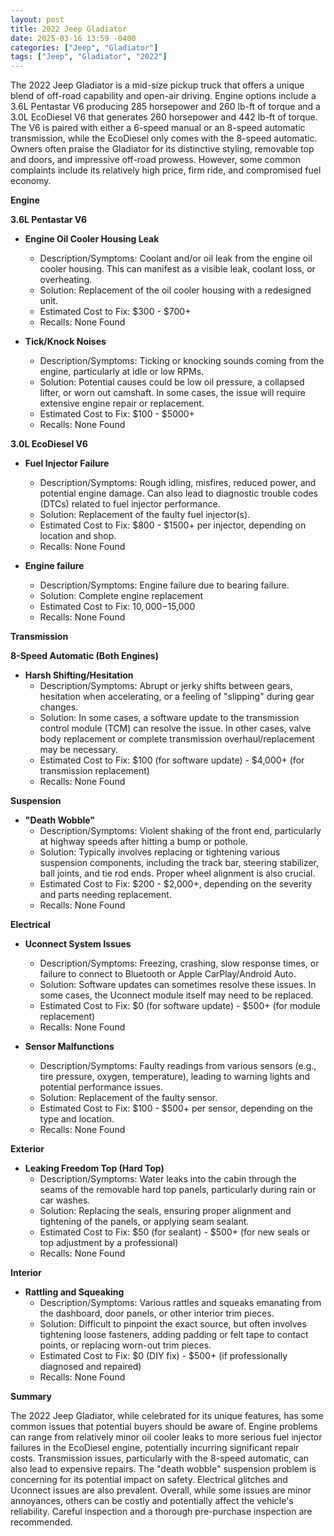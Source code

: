 ```yaml
---
layout: post
title: 2022 Jeep Gladiator
date: 2025-03-16 13:59 -0400
categories: ["Jeep", "Gladiator"]
tags: ["Jeep", "Gladiator", "2022"]
---
```

The 2022 Jeep Gladiator is a mid-size pickup truck that offers a unique blend of off-road capability and open-air driving. Engine options include a 3.6L Pentastar V6 producing 285 horsepower and 260 lb-ft of torque and a 3.0L EcoDiesel V6 that generates 260 horsepower and 442 lb-ft of torque. The V6 is paired with either a 6-speed manual or an 8-speed automatic transmission, while the EcoDiesel only comes with the 8-speed automatic. Owners often praise the Gladiator for its distinctive styling, removable top and doors, and impressive off-road prowess. However, some common complaints include its relatively high price, firm ride, and compromised fuel economy.

**Engine**

**3.6L Pentastar V6**

*   **Engine Oil Cooler Housing Leak**
    *   Description/Symptoms: Coolant and/or oil leak from the engine oil cooler housing. This can manifest as a visible leak, coolant loss, or overheating.
    *   Solution: Replacement of the oil cooler housing with a redesigned unit.
    *   Estimated Cost to Fix: $300 - $700+
    *   Recalls: None Found

*   **Tick/Knock Noises**
    * Description/Symptoms: Ticking or knocking sounds coming from the engine, particularly at idle or low RPMs.
    * Solution: Potential causes could be low oil pressure, a collapsed lifter, or worn out camshaft. In some cases, the issue will require extensive engine repair or replacement.
    * Estimated Cost to Fix: $100 - $5000+
    * Recalls: None Found

**3.0L EcoDiesel V6**

*   **Fuel Injector Failure**
    *   Description/Symptoms: Rough idling, misfires, reduced power, and potential engine damage. Can also lead to diagnostic trouble codes (DTCs) related to fuel injector performance.
    *   Solution: Replacement of the faulty fuel injector(s).
    *   Estimated Cost to Fix: $800 - $1500+ per injector, depending on location and shop.
    *   Recalls: None Found

*   **Engine failure**
    *   Description/Symptoms: Engine failure due to bearing failure.
    *   Solution: Complete engine replacement
    *   Estimated Cost to Fix: $10,000-$15,000
    *   Recalls: None Found

**Transmission**

**8-Speed Automatic (Both Engines)**

*   **Harsh Shifting/Hesitation**
    *   Description/Symptoms: Abrupt or jerky shifts between gears, hesitation when accelerating, or a feeling of "slipping" during gear changes.
    *   Solution: In some cases, a software update to the transmission control module (TCM) can resolve the issue. In other cases, valve body replacement or complete transmission overhaul/replacement may be necessary.
    *   Estimated Cost to Fix: $100 (for software update) - $4,000+ (for transmission replacement)
    *   Recalls: None Found

**Suspension**

*   **"Death Wobble"**
    *   Description/Symptoms: Violent shaking of the front end, particularly at highway speeds after hitting a bump or pothole.
    *   Solution: Typically involves replacing or tightening various suspension components, including the track bar, steering stabilizer, ball joints, and tie rod ends. Proper wheel alignment is also crucial.
    *   Estimated Cost to Fix: $200 - $2,000+, depending on the severity and parts needing replacement.
    *   Recalls: None Found

**Electrical**

*   **Uconnect System Issues**
    *   Description/Symptoms: Freezing, crashing, slow response times, or failure to connect to Bluetooth or Apple CarPlay/Android Auto.
    *   Solution: Software updates can sometimes resolve these issues. In some cases, the Uconnect module itself may need to be replaced.
    *   Estimated Cost to Fix: $0 (for software update) - $500+ (for module replacement)
    *   Recalls: None Found

*   **Sensor Malfunctions**
    *   Description/Symptoms: Faulty readings from various sensors (e.g., tire pressure, oxygen, temperature), leading to warning lights and potential performance issues.
    *   Solution: Replacement of the faulty sensor.
    *   Estimated Cost to Fix: $100 - $500+ per sensor, depending on the type and location.
    *   Recalls: None Found

**Exterior**

*   **Leaking Freedom Top (Hard Top)**
    *   Description/Symptoms: Water leaks into the cabin through the seams of the removable hard top panels, particularly during rain or car washes.
    *   Solution: Replacing the seals, ensuring proper alignment and tightening of the panels, or applying seam sealant.
    *   Estimated Cost to Fix: $50 (for sealant) - $500+ (for new seals or top adjustment by a professional)
    *   Recalls: None Found

**Interior**

*   **Rattling and Squeaking**
    *   Description/Symptoms: Various rattles and squeaks emanating from the dashboard, door panels, or other interior trim pieces.
    *   Solution: Difficult to pinpoint the exact source, but often involves tightening loose fasteners, adding padding or felt tape to contact points, or replacing worn-out trim pieces.
    *   Estimated Cost to Fix: $0 (DIY fix) - $500+ (if professionally diagnosed and repaired)
    *   Recalls: None Found

**Summary**

The 2022 Jeep Gladiator, while celebrated for its unique features, has some common issues that potential buyers should be aware of. Engine problems can range from relatively minor oil cooler leaks to more serious fuel injector failures in the EcoDiesel engine, potentially incurring significant repair costs. Transmission issues, particularly with the 8-speed automatic, can also lead to expensive repairs. The "death wobble" suspension problem is concerning for its potential impact on safety. Electrical glitches and Uconnect issues are also prevalent. Overall, while some issues are minor annoyances, others can be costly and potentially affect the vehicle's reliability. Careful inspection and a thorough pre-purchase inspection are recommended.

